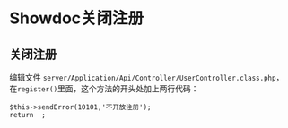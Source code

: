 Showdoc关闭注册
===


## 关闭注册

编辑文件 `server/Application/Api/Controller/UserController.class.php`，
在`register()`里面，这个方法的开头处加上两行代码：
```
$this->sendError(10101,'不开放注册');
return  ;
```